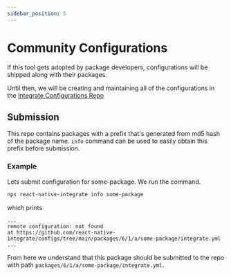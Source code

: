 ```yaml
---
sidebar_position: 5
---
```

# Community Configurations

If this tool gets adopted by package developers, configurations will be shipped along with their packages.

Until then, we will be creating and maintaining all of the configurations in the [Integrate Configurations Repo](https://github.com/react-native-integrate/configs)

## Submission

This repo contains packages with a prefix that's generated from md5 hash of the package name. `info` command can be used to easily obtain this prefix before submission.

### Example

Lets submit configuration for some-package. We run the command.

```bash
npx react-native-integrate info some-package
```
which prints

```
...
remote configuration: not found
at https://github.com/react-native-integrate/configs/tree/main/packages/6/1/a/some-package/integrate.yml
...
```

From here we understand that this package should be submitted to the repo with path `packages/6/1/a/some-package/integrate.yml`.
